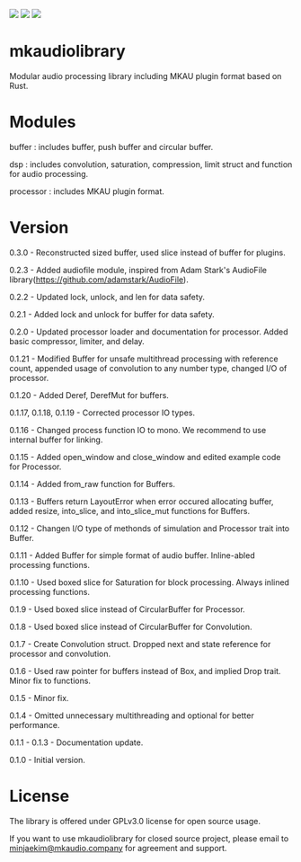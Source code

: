 [![](https://img.shields.io/crates/v/mkaudiolibrary.svg)](https://crates.io/crates/mkaudiolibrary)
[![](https://img.shields.io/crates/l/mkaudiolibrary.svg)](https://crates.io/crates/mkaudiolibrary)
[![](https://docs.rs/mkaudiolibrary/badge.svg)](https://docs.rs/mkaudiolibrary/)

# mkaudiolibrary

Modular audio processing library including MKAU plugin format based on Rust.

# Modules

buffer : includes buffer, push buffer and circular buffer.

dsp : includes convolution, saturation, compression, limit struct and function for audio processing.

processor : includes MKAU plugin format.

# Version

0.3.0 - Reconstructed sized buffer, used slice instead of buffer for plugins.

0.2.3 - Added audiofile module, inspired from Adam Stark's AudioFile library(https://github.com/adamstark/AudioFile).

0.2.2 - Updated lock, unlock, and len for data safety.

0.2.1 - Added lock and unlock for buffer for data safety.

0.2.0 - Updated processor loader and documentation for processor. Added basic compressor, limiter, and delay.

0.1.21 - Modified Buffer for unsafe multithread processing with reference count, appended usage of convolution to any number type, changed I/O of processor.

0.1.20 - Added Deref, DerefMut for buffers.

0.1.17, 0.1.18, 0.1.19 - Corrected processor IO types.

0.1.16 - Changed process function IO to mono. We recommend to use internal buffer for linking.

0.1.15 - Added open_window and close_window and edited example code for Processor.

0.1.14 - Added from_raw function for Buffers.

0.1.13 - Buffers return LayoutError when error occured allocating buffer, added resize, into_slice, and into_slice_mut functions for Buffers.

0.1.12 - Changen I/O type of methonds of simulation and Processor trait into Buffer.

0.1.11 - Added Buffer for simple format of audio buffer. Inline-abled processing functions.

0.1.10 - Used boxed slice for Saturation for block processing. Always inlined processing functions.

0.1.9 - Used boxed slice instead of CircularBuffer for Processor.

0.1.8 - Used boxed slice instead of CircularBuffer for Convolution.

0.1.7 - Create Convolution struct. Dropped next and state reference for processor and convolution.

0.1.6 - Used raw pointer for buffers instead of Box<T>, and implied Drop trait. Minor fix to functions.

0.1.5 - Minor fix.

0.1.4 - Omitted unnecessary multithreading and optional for better performance.

0.1.1 - 0.1.3 - Documentation update.

0.1.0 - Initial version.

# License

The library is offered under GPLv3.0 license for open source usage.

If you want to use mkaudiolibrary for closed source project, please email to minjaekim@mkaudio.company for agreement and support.
